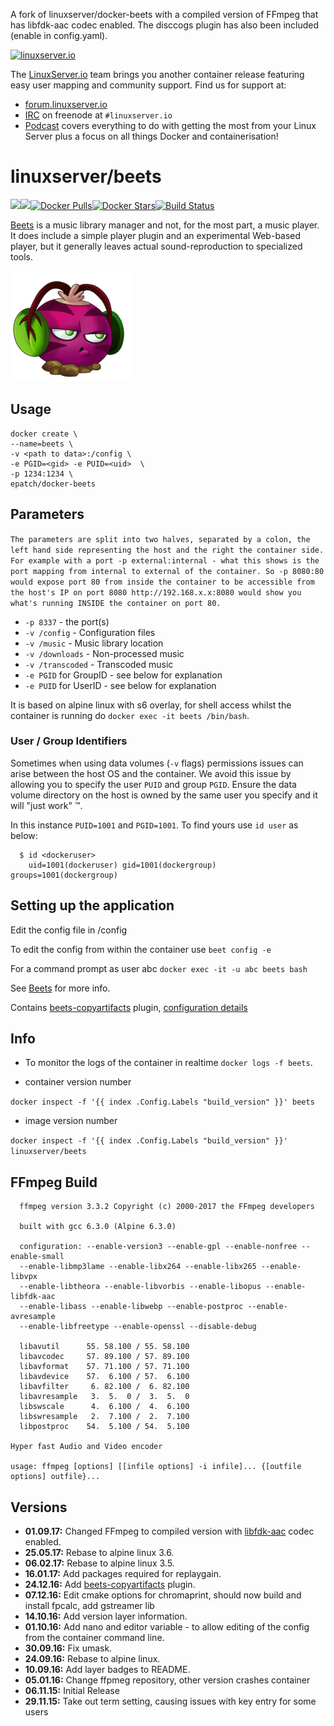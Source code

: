 [linuxserverurl]: https://linuxserver.io
[forumurl]: https://forum.linuxserver.io
[ircurl]: https://www.linuxserver.io/irc/
[podcasturl]: https://www.linuxserver.io/podcast/
[appurl]: http://beets.io/
[hub]: https://hub.docker.com/r/linuxserver/beets/

A fork of linuxserver/docker-beets with a compiled version of FFmpeg that has libfdk-aac codec enabled.  The disccogs plugin has also been included (enable in config.yaml).

[![linuxserver.io](https://raw.githubusercontent.com/linuxserver/docker-templates/master/linuxserver.io/img/linuxserver_medium.png)][linuxserverurl]

The [LinuxServer.io][linuxserverurl] team brings you another container release featuring easy user mapping and community support. Find us for support at:
* [forum.linuxserver.io][forumurl]
* [IRC][ircurl] on freenode at `#linuxserver.io`
* [Podcast][podcasturl] covers everything to do with getting the most from your Linux Server plus a focus on all things Docker and containerisation!

# linuxserver/beets
[![](https://images.microbadger.com/badges/version/linuxserver/beets.svg)](https://microbadger.com/images/linuxserver/beets "Get your own version badge on microbadger.com")[![](https://images.microbadger.com/badges/image/linuxserver/beets.svg)](https://microbadger.com/images/linuxserver/beets "Get your own image badge on microbadger.com")[![Docker Pulls](https://img.shields.io/docker/pulls/linuxserver/beets.svg)][hub][![Docker Stars](https://img.shields.io/docker/stars/linuxserver/beets.svg)][hub][![Build Status](https://ci.linuxserver.io/buildStatus/icon?job=Docker-Builders/x86-64/x86-64-beets)](https://ci.linuxserver.io/job/Docker-Builders/job/x86-64/job/x86-64-beets/)

[Beets][appurl] is a music library manager and not, for the most part, a music player. It does include a simple player plugin and an experimental Web-based player, but it generally leaves actual sound-reproduction to specialized tools.

[![beets](https://raw.githubusercontent.com/linuxserver/docker-templates/master/linuxserver.io/img/beets-icon.png)][appurl]

## Usage

```
docker create \
--name=beets \
-v <path to data>:/config \
-e PGID=<gid> -e PUID=<uid>  \
-p 1234:1234 \
epatch/docker-beets
```

## Parameters

`The parameters are split into two halves, separated by a colon, the left hand side representing the host and the right the container side. 
For example with a port -p external:internal - what this shows is the port mapping from internal to external of the container.
So -p 8080:80 would expose port 80 from inside the container to be accessible from the host's IP on port 8080
http://192.168.x.x:8080 would show you what's running INSIDE the container on port 80.`


* `-p 8337` - the port(s)
* `-v /config` - Configuration files
* `-v /music` - Music library location
* `-v /downloads` - Non-processed music
* `-v /transcoded` - Transcoded music
* `-e PGID` for GroupID - see below for explanation
* `-e PUID` for UserID - see below for explanation

It is based on alpine linux with s6 overlay, for shell access whilst the container is running do `docker exec -it beets /bin/bash`.

### User / Group Identifiers

Sometimes when using data volumes (`-v` flags) permissions issues can arise between the host OS and the container. We avoid this issue by allowing you to specify the user `PUID` and group `PGID`. Ensure the data volume directory on the host is owned by the same user you specify and it will "just work" ™.

In this instance `PUID=1001` and `PGID=1001`. To find yours use `id user` as below:

```
  $ id <dockeruser>
    uid=1001(dockeruser) gid=1001(dockergroup) groups=1001(dockergroup)
```

## Setting up the application 

Edit the config file in /config

To edit the config from within the container use `beet config -e`

For a command prompt as user abc `docker exec -it -u abc beets bash`

See [Beets][appurl] for more info.

Contains [beets-copyartifacts](https://github.com/sbarakat/beets-copyartifacts) plugin, [configuration details](https://github.com/sbarakat/beets-copyartifacts#configuration)

## Info

* To monitor the logs of the container in realtime `docker logs -f beets`.

* container version number 

`docker inspect -f '{{ index .Config.Labels "build_version" }}' beets`

* image version number

`docker inspect -f '{{ index .Config.Labels "build_version" }}' linuxserver/beets`

## FFmpeg Build
```
  ffmpeg version 3.3.2 Copyright (c) 2000-2017 the FFmpeg developers

  built with gcc 6.3.0 (Alpine 6.3.0)

  configuration: --enable-version3 --enable-gpl --enable-nonfree --enable-small
  --enable-libmp3lame --enable-libx264 --enable-libx265 --enable-libvpx
  --enable-libtheora --enable-libvorbis --enable-libopus --enable-libfdk-aac
  --enable-libass --enable-libwebp --enable-postproc --enable-avresample
  --enable-libfreetype --enable-openssl --disable-debug

  libavutil      55. 58.100 / 55. 58.100
  libavcodec     57. 89.100 / 57. 89.100
  libavformat    57. 71.100 / 57. 71.100
  libavdevice    57.  6.100 / 57.  6.100
  libavfilter     6. 82.100 /  6. 82.100
  libavresample   3.  5.  0 /  3.  5.  0
  libswscale      4.  6.100 /  4.  6.100
  libswresample   2.  7.100 /  2.  7.100
  libpostproc    54.  5.100 / 54.  5.100

Hyper fast Audio and Video encoder

usage: ffmpeg [options] [[infile options] -i infile]... {[outfile options] outfile}...

```

## Versions

+ **01.09.17:** Changed FFmpeg to compiled version with [libfdk-aac](https://en.wikipedia.org/wiki/Fraunhofer_FDK_AAC) codec enabled.
+ **25.05.17:** Rebase to alpine linux 3.6.
+ **06.02.17:** Rebase to alpine linux 3.5.
+ **16.01.17:** Add packages required for replaygain.
+ **24.12.16:** Add [beets-copyartifacts](https://github.com/sbarakat/beets-copyartifacts) plugin.
+ **07.12.16:** Edit cmake options for chromaprint, should now build and install fpcalc, add gstreamer lib
+ **14.10.16:** Add version layer information.
+ **01.10.16:** Add nano and editor variable -
to allow editing of the config from the container command line.
+ **30.09.16:** Fix umask.
+ **24.09.16:** Rebase to alpine linux.
+ **10.09.16:** Add layer badges to README.
+ **05.01.16:** Change ffpmeg repository, other version crashes container
+ **06.11.15:** Initial Release
+ **29.11.15:** Take out term setting, causing issues with key entry for some users
